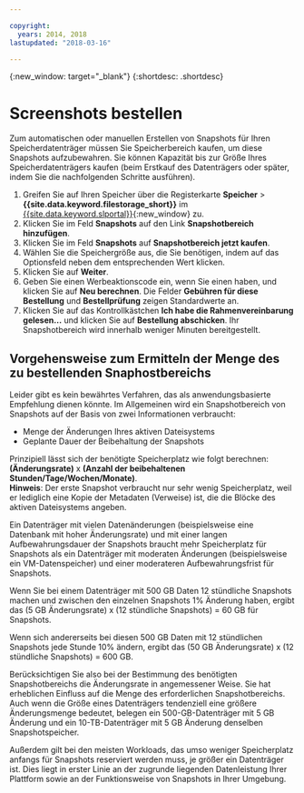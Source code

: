 ```yaml
---

copyright:
  years: 2014, 2018
lastupdated: "2018-03-16"

---
```

{:new_window: target="_blank"}
{:shortdesc: .shortdesc}

# Screenshots bestellen

Zum automatischen oder manuellen Erstellen von Snapshots für Ihren Speicherdatenträger müssen Sie Speicherbereich kaufen, um diese Snapshots aufzubewahren. Sie können Kapazität bis zur Größe Ihres Speicherdatenträgers kaufen (beim Erstkauf des Datenträgers oder später, indem Sie die nachfolgenden Schritte ausführen).

1. Greifen Sie auf Ihren Speicher über die Registerkarte **Speicher** > **{{site.data.keyword.filestorage_short}}** im [{{site.data.keyword.slportal}}](https://control.softlayer.com/){:new_window} zu.
2. Klicken Sie im Feld **Snapshots** auf den Link **Snapshotbereich hinzufügen**.
3. Klicken Sie im Feld **Snapshots** auf **Snapshotbereich jetzt kaufen**.
3. Wählen Sie die Speichergröße aus, die Sie benötigen, indem auf das Optionsfeld neben dem entsprechenden Wert klicken.
4. Klicken Sie auf **Weiter**.
5. Geben Sie einen Werbeaktionscode ein, wenn Sie einen haben, und klicken Sie auf **Neu berechnen**. Die Felder **Gebühren für diese Bestellung** und **Bestellprüfung** zeigen Standardwerte an.
6. Klicken Sie auf das Kontrollkästchen **Ich habe die Rahmenvereinbarung gelesen…** und klicken Sie auf **Bestellung abschicken**. Ihr Snapshotbereich wird innerhalb weniger Minuten bereitgestellt.

## Vorgehensweise zum Ermitteln der Menge des zu bestellenden Snaphostbereichs

Leider gibt es kein bewährtes Verfahren, das als anwendungsbasierte Empfehlung dienen könnte. Im Allgemeinen wird ein Snapshotbereich von Snapshots auf der Basis von zwei Informationen verbraucht:
- Menge der Änderungen Ihres aktiven Dateisystems 
- Geplante Dauer der Beibehaltung der Snapshots  

Prinzipiell lässt sich der benötigte Speicherplatz wie folgt berechnen: **(Änderungsrate)** x **(Anzahl der beibehaltenen Stunden/Tage/Wochen/Monate)**.  
**Hinweis**: Der erste Snapshot verbraucht nur sehr wenig Speicherplatz, weil er lediglich eine Kopie der Metadaten (Verweise) ist, die die Blöcke des aktiven Dateisystems angeben. 

Ein Datenträger mit vielen Datenänderungen (beispielsweise eine Datenbank mit hoher Änderungsrate) und mit einer langen Aufbewahrungsdauer der Snapshots braucht mehr Speicherplatz für Snapshots als ein Datenträger mit moderaten Änderungen (beispielsweise ein VM-Datenspeicher) und einer moderateren Aufbewahrungsfrist für Snapshots. 

Wenn Sie bei einem Datenträger mit 500 GB Daten 12 stündliche Snapshots machen und zwischen den einzelnen Snapshots 1% Änderung haben, ergibt das (5 GB Änderungsrate) x (12 stündliche Snapshots) = 60 GB für Snapshots.

Wenn sich andererseits bei diesen 500 GB Daten mit 12 stündlichen Snapshots jede Stunde 10% ändern, ergibt das (50 GB Änderungsrate) x (12 stündliche Snapshots) = 600 GB.

Berücksichtigen Sie also bei der Bestimmung des benötigten Snapshotbereichs die Änderungsrate in angemessener Weise. Sie hat erheblichen Einfluss auf die Menge des erforderlichen Snapshotbereichs. Auch wenn die Größe eines Datenträgers tendenziell eine größere Änderungsmenge bedeutet, belegen ein 500-GB-Datenträger mit 5 GB Änderung und ein 10-TB-Datenträger mit 5 GB Änderung denselben Snapshotspeicher.

Außerdem gilt bei den meisten Workloads, das umso weniger Speicherplatz anfangs für Snapshots reserviert werden muss, je größer ein Datenträger ist. Dies liegt in erster Linie an der zugrunde liegenden Datenleistung Ihrer Plattform sowie an der Funktionsweise von Snapshots in Ihrer Umgebung.


